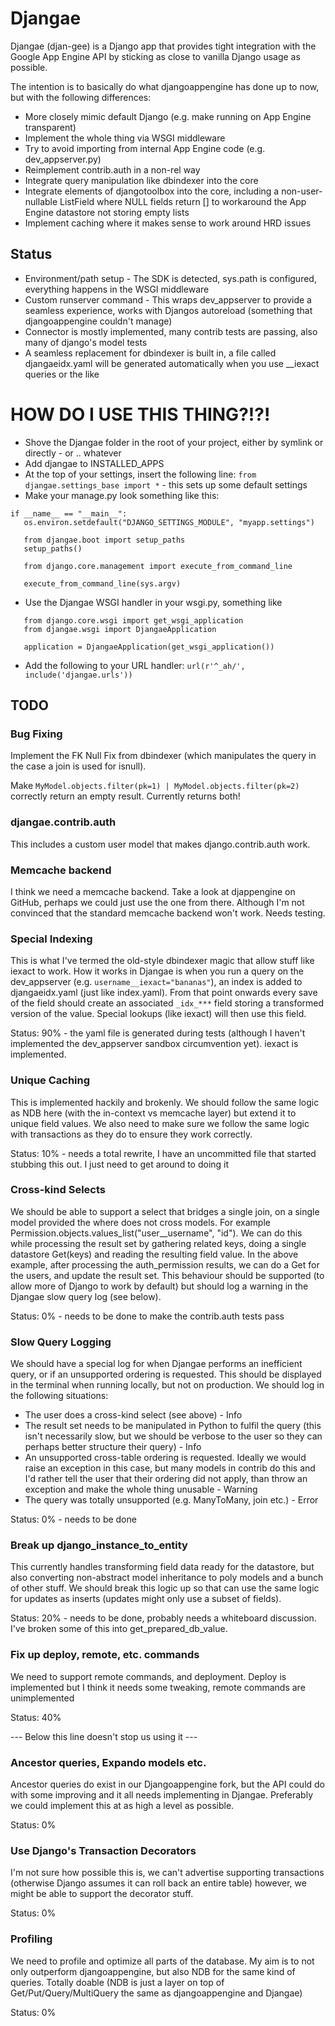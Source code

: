 
# Djangae

Djangae (djan-gee) is a Django app that provides tight integration with the Google App Engine API by sticking as close to vanilla Django usage as possible.

The intention is to basically do what djangoappengine has done up to now, but with the following differences:

 * More closely mimic default Django (e.g. make running on App Engine transparent)
 * Implement the whole thing via WSGI middleware
 * Try to avoid importing from internal App Engine code (e.g. dev_appserver.py)
 * Reimplement contrib.auth in a non-rel way
 * Integrate query manipulation like dbindexer into the core
 * Integrate elements of djangotoolbox into the core, including a non-user-nullable ListField where NULL fields return [] to workaround the App Engine datastore not storing empty lists
 * Implement caching where it makes sense to work around HRD issues

## Status

 * Environment/path setup - The SDK is detected, sys.path is configured, everything happens in the WSGI middleware
 * Custom runserver command - This wraps dev_appserver to provide a seamless experience, works with Djangos autoreload (something that djangoappengine couldn't manage)
 * Connector is mostly implemented, many contrib tests are passing, also many of django's model tests
 * A seamless replacement for dbindexer is built in, a file called djangaeidx.yaml will be generated automatically when you use __iexact queries or the like


# HOW DO I USE THIS THING?!?!

 * Shove the Djangae folder in the root of your project, either by symlink or directly - or .. whatever
 * Add djangae to INSTALLED_APPS
 * At the top of your settings, insert the following line: `from djangae.settings_base import *` - this sets up some default settings
 * Make your manage.py look something like this:

 ```
 if __name__ == "__main__":
    os.environ.setdefault("DJANGO_SETTINGS_MODULE", "myapp.settings")

    from djangae.boot import setup_paths
    setup_paths()

    from django.core.management import execute_from_command_line

    execute_from_command_line(sys.argv)
 ```

 * Use the Djangae WSGI handler in your wsgi.py, something like

 ```
    from django.core.wsgi import get_wsgi_application
    from djangae.wsgi import DjangaeApplication

    application = DjangaeApplication(get_wsgi_application())
 ```
 * Add the following to your URL handler: `url(r'^_ah/', include('djangae.urls'))`


## TODO

### Bug Fixing

Implement the FK Null Fix from dbindexer (which manipulates the query in the case a join is used for isnull).


Make `MyModel.objects.filter(pk=1) | MyModel.objects.filter(pk=2)` correctly return an empty result.  Currently returns both!

### djangae.contrib.auth

This includes a custom user model that makes django.contrib.auth work.

### Memcache backend

I think we need a memcache backend. Take a look at djappengine on GitHub, perhaps we could just use the one from there. Although I'm not convinced that the standard memcache backend won't work. Needs testing.


### Special Indexing

This is what I've termed the old-style dbindexer magic that allow stuff like iexact to work. How it works in Djangae is when you run a query on the dev_appserver (e.g. `username__iexact="bananas"`), an index is added to djangaeidx.yaml (just like index.yaml). From that point onwards every save of the field should create an associated `_idx_***` field storing a transformed version of the value. Special lookups (like iexact) will then use this field.

Status: 90% - the yaml file is generated during tests (although I haven't implemented the dev_appserver sandbox circumvention yet). iexact is implemented.

### Unique Caching

This is implemented hackily and brokenly. We should follow the same logic as NDB here (with the in-context vs memcache layer) but extend it to unique field values. We also need to make sure we follow the same logic with transactions as they do to ensure they work correctly.

Status: 10% - needs a total rewrite, I have an uncommitted file that started stubbing this out. I just need to get around to doing it

### Cross-kind Selects

We should be able to support a select that bridges a single join, on a single model provided the where does not cross models. For example Permission.objects.values_list("user__username", "id"). We can do this while processing the result set by gathering related keys, doing a single datastore Get(keys) and reading the resulting field value. In the above example, after processing the auth_permission results, we can do a Get for the users, and update the result set. This behaviour should be supported (to allow more of Django to work by default) but should log a warning in the Djangae slow query log (see below).

Status: 0% - needs to be done to make the contrib.auth tests pass

### Slow Query Logging

We should have a special log for when Djangae performs an inefficient query, or if an unsupported ordering is requested. This should be displayed in the terminal when running locally, but not on production. We should log in the following situations:

 - The user does a cross-kind select (see above) - Info
 - The result set needs to be manipulated in Python to fulfil the query (this isn't necessarily slow, but we should be verbose to the user so they can perhaps better structure their query) - Info
 - An unsupported cross-table ordering is requested. Ideally we would raise an exception in this case, but many models in contrib do this and I'd rather tell the user that their ordering did not apply, than throw an exception and make the whole thing unusable - Warning
 - The query was totally unsupported (e.g. ManyToMany, join etc.) - Error

Status: 0% - needs to be done

### Break up django_instance_to_entity

This currently handles transforming field data ready for the datastore, but also converting non-abstract model inheritance to poly models and a bunch of other stuff. We should break this logic up so that can use the same logic for updates as inserts (updates might only use a subset of fields).

Status: 20% - needs to be done, probably needs a whiteboard discussion. I've broken some of this into get_prepared_db_value.

### Fix up deploy, remote, etc. commands

We need to support remote commands, and deployment. Deploy is implemented but I think it needs some tweaking, remote commands are unimplemented

Status: 40%

--- Below this line doesn't stop us using it ---

### Ancestor queries, Expando models etc.

Ancestor queries do exist in our Djangoappengine fork, but the API could do with some improving and it all needs implementing in Djangae. Preferably we could implement this at as high a level as possible.

Status: 0%

### Use Django's Transaction Decorators

I'm not sure how possible this is, we can't advertise supporting transactions (otherwise Django assumes it can roll back an entire table) however, we might be able to support the decorator stuff.

Status: 0%

### Profiling

We need to profile and optimize all parts of the database. My aim is to not only outperform djangoappengine, but also NDB for the same kind of queries. Totally doable (NDB is just a layer on top of Get/Put/Query/MultiQuery the same as djangoappengine and Djangae)

Status: 0%
